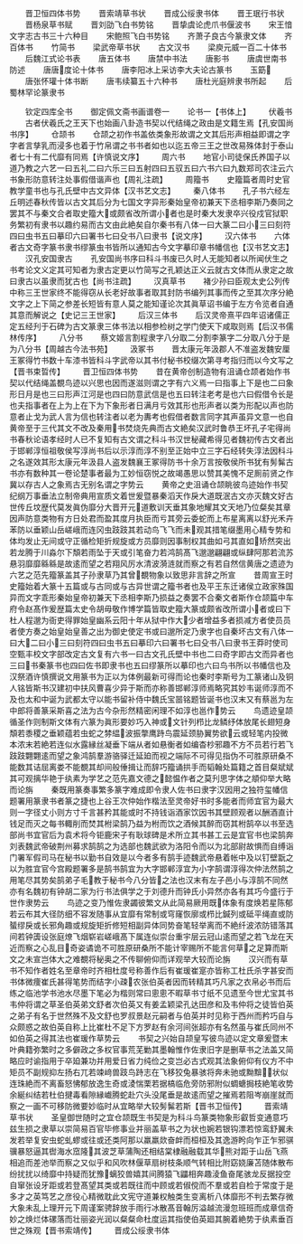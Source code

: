 <!-- { "loadSidebar": true } -->
　　晋卫恒四体书势
　　晋索靖草书状
　　晋成公绥隶书体
　　晋王珉行书状
　　晋杨泉草书赋
　　晋刘劭飞白书势铭
　　晋挚虞论虎爪书偃波书
　　宋王愔文字志古书三十六种目
　　宋鲍照飞白书势铭
　　齐萧子良古今篆隶文体
　　齐百体书
　　竹简书
　　梁武帝草书状
　　古文汉书
　　梁庾元威一百二十体书
　　后魏江式论书表
　　唐五体书
　　唐禁中书法
　　唐影书
　　唐虞世南书防述
　　唐唐度论十体书
　　唐李阳冰上采访李大夫论古篆书
　　玉筯
　　唐张怀瓘十体书断
　　唐韦续纂五十六种书
　　唐杜光庭辨隶书所起
　　后蜀林罕论篆隶书

　　钦定四库全书
　　御定佩文斋书画谱卷一
　　论书一【书体上】
　　伏羲书
　　古者伏羲氏之王天下也始画八卦造书契以代结绳之政由是文籍生焉【孔安国尚书序】
　　仓颉书
　　仓颉之初作书盖依类象形故谓之文其后形声相益即谓之字字者言孳乳而浸多也着于竹帛谓之书书者如也以迄五帝三王之世改易殊体封于泰山者七十有二代靡有同焉【许慎说文序】
　　周六书
　　地官小司徒保氏养国子以道乃教之六艺一曰五礼二曰六乐三曰五射四曰五驭五曰六书六曰九数郑司农注云六书象形防意转注处事假借谐声也【周礼注疏】
　　周籀书
　　史籀篇者周时史官教学童书也与孔氏壁中古文异体【汉书艺文志】
　　秦八体书
　　孔子书六经左丘明述春秋传皆以古文其后分为七国文字异形秦始皇帝初兼天下丞相李斯乃奏同之罢其不与秦文合者取史籀大或颇省改所谓小者也是时秦大发隶卒兴役戍官狱职务繁初有隶书以趣约易而古文由此絶矣自尔秦书有八体一曰大篆二曰小三曰刻符四曰虫书五曰摹印六曰署书七曰殳书八曰隶书【说文序】
　　汉六体书
　　六体者古文奇字篆书隶书缪篆虫书皆所以通知古今文字摹印章书幡信也【汉书艺文志】
　　汉孔安国隶古
　　孔安国尚书序曰科斗书废已久时人无能知者以所闻伏生之书考论文义定其可知者为隶古定更以竹简写之孔颖达正义云就古文体而从隶定之故曰隶古以虽隶而犹古也【尚书注疏】
　　汉真草书
　　褚少孙曰臣观太史公列传中称三王世家终不能得窃从长老好故事者取其封防书编列其事而传之至其次序分絶文字之上下简之参差长短皆有意人莫之能知谨论次其眞草诏书编于左方令览者自通其意而解说之【史记三王世家】
　　后汉三体书
　　后汉灵帝熹平四年诏诸儒正定五经刋于石碑为古文篆隶三体书法以相参检树之学门使天下咸取则焉【后汉书儒林传序】
　　八分书
　　蔡文姬言割程隶字八分取二分割李篆字二分取八分于是为八分书【周越古今法书苑】
　　汲冢书
　　晋太康元年汲郡人不准盗发魏安厘王冢得竹书数十车漆书皆科斗字武帝以其书付秘书校缀次第寻考指归而以今文写之【晋书束晢传】
　　晋卫恒四体书势
　　昔在黄帝创制造物有沮诵仓颉者始作书契以代结绳盖覩鸟迹以兴思也因而遂滋则谓之字有六义焉一曰指事上下是也二曰象形日月是也三曰形声江河是也四曰防意武信是也五曰转注老考是也六曰假借令长是也夫指事者在上为上在下为下象形者日满月亏效其形也形声者以类为形配以声也防意者止戈为武人言为信也转注者以老为夀考也假借者数言同字其声虽异文意一也自黄帝至于三代其文不改及秦用书焚烧先典而古文絶矣汉武时鲁恭王坏孔子宅得尚书春秋论语孝经时人已不复知有古文谓之科斗书汉世秘藏希得见者魏初传古文者出于邯郸淳恒祖敬侯写淳尚书后以示淳而淳不别至正始中立三字石经转失淳法因科斗之名遂效其形太康元年汲县人盗发魏襄王冢得防书十余万言按敬侯所书犹有髣髴古书亦有数种其一卷论楚事者最为工妙恒窃悦之故竭愚思以赞其美愧不足厠前贤之作冀以存古人之象焉古无别名谓之字势云
　　黄帝之史沮诵仓颉眺彼鸟迹始作书契纪纲万事垂法立制帝典用宣质文着世爰暨暴秦滔天作戾大道既泯古文亦灭魏文好古世传丘坟歴代莫发眞伪靡分大晋开元道敷训天垂其象地耀其文天地乃位粲矣其章因声防意类物有方日处君而盈其度月执臣而亏其旁云委蛇而上布星离离以舒光禾卉苯防以垂颖山岳嵯峨而连冈虫跂跂其若动鸟飞飞而未观其措笔缀墨用心精专势和体均发止无间或守正循检矩折规旋或方员靡则因事制权其曲如弓其直如矫然突出若龙腾于川淼尔下頽若雨坠于天或引笔奋力若鸿鹄髙飞邈邈翩翩或纵肆阿那若流苏悬羽靡靡緜緜是故逺而望之若翔风厉水清波漪涟就而察之有若自然信黄唐之遗迹为六艺之范先籀篆盖其子孙隶草乃其曾覩物象以致思非言辞之所宣
　　昔周宣王时史籀始着大篆十五篇或与古同或与古异世谓之籀书者也及平王东迁诸侯立政家殊国异而文字乖形秦始皇帝初兼天下丞相李斯乃损益之奏罢不合秦文者斯作仓颉篇中车府令赵髙作爰歴篇太史令胡毋敬作博学篇皆取史籀大篆或颇省改所谓小者或曰下杜人程邈为衙吏得罪始皇幽系云阳十年从狱中作大少者增益多者损减方者使员员者使方奏之始皇始皇善之出为御史使定书或曰邈所定乃隶字也自秦坏古文有八体一曰大二曰小三曰刻符四曰虫书五曰摹印六曰署书七曰殳书八曰隶书王莽时使司空甄丰校文字部改定古文复有六书一曰古文孔氏壁中书也二曰奇字即古文而异者也三曰书秦篆书也四曰佐书即隶书也五曰缪篆所以摹印也六曰鸟书所以书幡信也及汉祭酒许慎撰说文用篆书为正以为体例最新可得而论也秦时李斯号为工篆诸山及铜人铭皆斯书汉建初中扶风曹喜少异于斯而亦称善邯郸淳师焉略究其妙韦诞师淳而不及也太和中诞为武都太守以能书留补侍中魏氏宝噐铭题皆诞书也汉末又有蔡邕为左中郎将善篆采斯喜之法为古今杂形然精密闲理不如淳也邕作势云
　　鸟遗迹皇颉循圣作则制斯文体有六篆为眞形要妙巧入神或文针列栉比龙鳞纾体放尾长翅短身頽若黍稷之垂颖蕴若虫蛇之棼緼波振撆鹰跱鸟震延颈胁翼势欲云或轻笔内投微本浓末若絶若连似水露縁丝凝垂下端从者如悬衡者如编杳杪邪趣不方不员若行若飞跂跂翾翾逺而望之象鸿鹄羣游骆驿迁延廹而视之端际不可得见指伪不可胜原研桑不能数其诘屈离娄不能覩其却间般倕揖让而辞巧籀诵拱手而韬翰处篇籍之首目粲斌斌其可观摛华艳于纨素为学艺之范先嘉文德之懿愠作者之莫刋思字体之頫仰举大略而论旃
　　秦既用篆奏事繁多篆字难成即令隶人佐书曰隶字汉因用之独符玺幡信题署用篆隶书者篆之捷也上谷王次仲始作楷法至灵帝好书时多能者而师宜官为最大则一字径丈小则方寸千言甚矜其能或时不持钱诣酒家饮因书其壁顾观者以酬酒直计钱足而灭之每书輙削而焚其柎梁鹄乃益为柎而饮之酒候其醉而窃其柎鹄卒以书至选部尚书宜官后为袁术将今钜鹿宋子有耿球碑是术所立其书甚工云是宜官书也梁鹄奔刘表魏武帝破荆州募求鹄鹄之为选部也魏武欲为洛阳令而以为北部尉故惧而自缚诣门署军假司马在秘书以勤书自效是以今者多有鹄手迹魏武帝悬着帐中及以钉壁翫之以为胜宜官今宫殿题署多是鹄书鹄宜为大字邯郸淳宜为小字鹄谓淳得次仲法然鹄之用笔尽其势矣鹄弟子毛教于秘书今八分皆之法也汉末有左子邑小与淳鹄不同然亦有名魏初有钟胡二家为行书法俱学之于刘德升而钟氏小异然亦各有其巧今盛行于世作隶势云
　　鸟迹之变乃惟佐隶蠲彼繁文从此简易厥用既体象有度焕若星陈郁若云布其大径防细不容发随事从宜靡有常制或穹窿恢廓或栉比鍼列或砥平绳直或防蜑缪戾或长邪角趣或规旋矩折修短相副异体同势奋笔轻举离而不絶纤波浓防错落其间若钟簴设张庭燎飞烟崭岩嵯峨髙下属连似崇台重宇层云冠山逺而望之若飞龙在天近而察之心乱目奇姿谲诡不可胜原研桑所不能计宰赐所不能言何草之足算而斯文之未宣岂体大之难覩将秘奥之不传聊俯仰而详观举大较而论旃
　　汉兴而有草书不知作者姓名至章帝时齐相杜度号称善作后有崔瑗崔寔亦皆称工杜氏杀字甚安而书体微痩崔氏甚得笔势而结字小疎农张伯英者因而转精其巧凡家之衣帛必书而后练之临池学书池水尽墨下笔必为楷则常曰悤悤不暇草书寸纸不见遗至今世尤宝其书韦仲将谓之草圣伯英弟文舒者次伯英又有姜孟颖梁孔达田彦和及韦仲将之徒皆伯英之弟子有名于世然殊不及文舒也罗叔景赵元嗣者与伯英并时见称于西州而矜巧自与众颇惑之故伯英自称上比崔杜不足下方罗赵有余河间张超亦有名然虽与崔氏同州不如伯英之得其法也崔瑗作草势云
　　书契之兴始自颉皇写彼鸟迹以定文章爰暨末叶典籍弥繁时之多僻政之多权官事荒芜勦其墨翰惟作佐隶旧字是删草书之法盖又简略应时谕指用于卒廹兼功并用爱日省力纯俭之变岂必古式观其法象俯仰有仪方不中矩员不副规抑左扬右兀若竦﨑兽跂鸟跱志在飞移狡兔暴骇将奔未驰或黝黭状似连珠絶而不离畜怒怫郁放逸生奇或淩惴栗若据槁临危旁防邪附似蜩螗挶枝絶笔收势余綖纠结若杜伯揵毒看隙縁巇腾蛇赴穴头没尾垂是故逺而望之摧焉若阻岑崩崖就而察之一画不可移防微要妙临时从宜略举大较髣髴若斯【晋书卫恒传】
　　晋索靖草书状
　　圣皇御世随时之宜仓颉既生书契是为科斗鸟篆类物象形叡哲变通意巧兹生损之隶草以崇简易百官毕修事业并丽盖草书之为状也婉若银钩漂若惊鸾舒翼未发若举复安虫蛇虬蟉或往或还类阿那以羸羸欻奋衅而桓桓及其逸游盻向乍正乍邪骐骥暴怒逼其辔海水窊隆其波芝草蒲陶还相结棠棣融融载其华熊对距于山岳飞燕相追而差池举而察之又似乎和风吹林偃草扇树枝条顺气转相比附窈娆廉苫随体散布纷扰扰以绮靡中持疑而犹豫螭狡兽嬉其间腾猿飞鼺相奔趣淩鱼奋尾骇龙反据投空自窜张设牙距或若登髙望其类或若既往而中顾或若俶傥而不羣或若自检于常度于是多才之英笃艺之彦役心精微耽此文宪守道兼权触类生变离析八体靡形不判去繁存微大象未乱上理开元下周谨案骋辞放手雨行冰散髙音翰厉溢越流漫忽班班而成章信奇妙之焕烂体磥落而壮丽姿光润以粲粲命杜度运其指使伯英廻其腕着絶势于纨素垂百世之殊观【晋书索靖传】
　　晋成公绥隶书体
